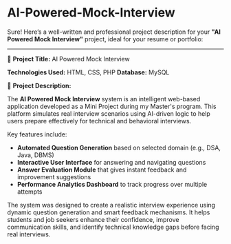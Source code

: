 # AI-Powered-Mock-Interview
Sure! Here’s a well-written and professional project description for your **"AI Powered Mock Interview"** project, ideal for your resume or portfolio:

---

📌 **Project Title:** AI Powered Mock Interview

**Technologies Used:** HTML, CSS, PHP
**Database:** MySQL

📝 **Project Description:**

The **AI Powered Mock Interview** system is an intelligent web-based application developed as a Mini Project during my Master's program. This platform simulates real interview scenarios using AI-driven logic to help users prepare effectively for technical and behavioral interviews.

Key features include:
* **Automated Question Generation** based on selected domain (e.g., DSA, Java, DBMS)
* **Interactive User Interface** for answering and navigating questions
* **Answer Evaluation Module** that gives instant feedback and improvement suggestions
* **Performance Analytics Dashboard** to track progress over multiple attempts

The system was designed to create a realistic interview experience using dynamic question generation and smart feedback mechanisms. It helps students and job seekers enhance their confidence, improve communication skills, and identify technical knowledge gaps before facing real interviews.
